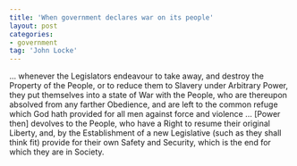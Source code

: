```yaml
---
title: 'When government declares war on its people'
layout: post
categories:
- government
tag: 'John Locke'
---
```


... whenever the Legislators endeavour to take away, and destroy the Property of the People, or to reduce them to Slavery under Arbitrary Power, they put themselves into a state of War with the People, who are thereupon absolved from any farther Obedience, and are left to the common refuge which God hath provided for all men against force and violence ... \[Power then\] devolves to the People, who have a Right to resume their original Liberty, and, by the Establishment of a new Legislative (such as they shall think fit) provide for their own Safety and Security, which is the end for which they are in Society.